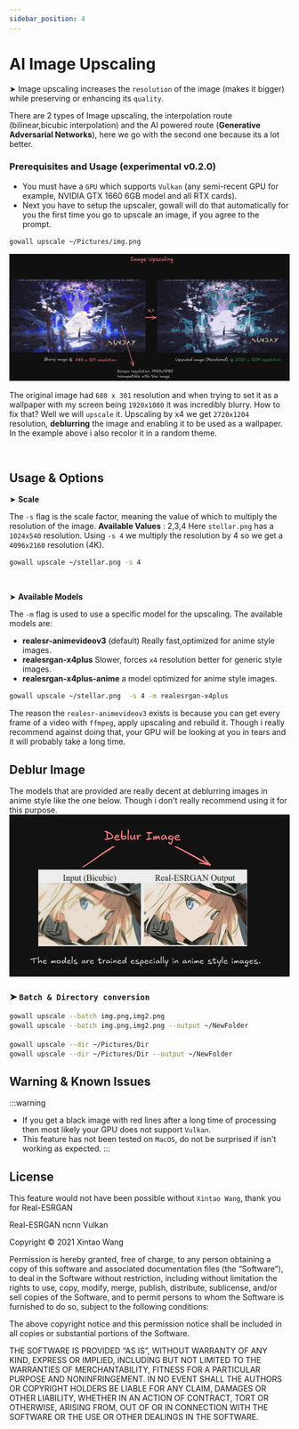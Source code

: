 ```yaml
---
sidebar_position: 4
---
```


# AI Image Upscaling 


➤ Image upscaling increases the `resolution` of the image (makes it bigger) while preserving or enhancing its `quality`. 

There are 2 types of Image upscaling, the interpolation route (bilinear,bicubic interpolation) and the AI powered route (**Generative Adversarial Networks**), here we go with the second one because its a lot better.

### Prerequisites and Usage (experimental v0.2.0)

- You must have a `GPU` which supports `Vulkan` (any semi-recent GPU for example, NVIDIA GTX 1660 6GB model and all RTX cards).
- Next you have to setup the upscaler, gowall will do that automatically for you the first time you go to upscale an image, if you agree to the prompt.

```bash
gowall upscale ~/Pictures/img.png
```

![image upscaling example](../static/img/upscaling.png)

The original image had `680 x 301` resolution and when trying to set it as a wallpaper with my screen being `1920x1080` it was incredibly blurry.
How to fix that? Well we will `upscale` it. Upscaling by x4 we get `2720x1204` resolution, **deblurring** the image and enabling it to be used as a wallpaper. In the example above i also recolor it in a random theme.

<br />


## Usage & Options

➤ **Scale**

The `-s` flag is the scale factor, meaning the value of which to multiply the resolution of the image. **Available Values** : 2,3,4
Here `stellar.png` has a `1024x540` resolution. Using `-s 4` we multiply the resolution by 4 so we get a `4096x2160` resolution (4K).


```bash
gowall upscale ~/stellar.png -s 4 
```
<br />

➤ **Available Models**

The `-m` flag is used to use a specific model for the upscaling. The available models are: 

- **realesr-animevideov3** (default) Really fast,optimized for anime style images.
- **realesrgan-x4plus** Slower, forces `x4` resolution better for generic style images.
- **realesrgan-x4plus-anime** a model optimized for anime style images.

```bash
gowall upscale ~/stellar.png  -s 4 -m realesrgan-x4plus
```
The reason the `realesr-animevideov3` exists is because you can get every frame of a video with `ffmpeg`, apply upscaling and rebuild it.
Though i really recommend against doing that, your GPU will be looking at you in tears and it will probably take a long time.


## Deblur Image

The models that are provided are really decent at deblurring images in anime style like the one below.
Though i don't really recommend using it for this purpose.
![deblur example](../static/img/upsc2.png)

### ➤ `Batch & Directory conversion`

```bash
gowall upscale --batch img.png,img2.png
gowall upscale --batch img.png,img2.png --output ~/NewFolder

gowall upscale --dir ~/Pictures/Dir
gowall upscale --dir ~/Pictures/Dir --output ~/NewFolder
```


## Warning & Known Issues
:::warning
- If you get a black image with red lines after a long time of processing then most likely your GPU does not support `Vulkan`.
- This feature has not been tested on `MacOS`, do not be surprised if isn't working as expected.
:::

## License

This feature would not have been possible without `Xintao Wang`, thank you for Real-ESRGAN

Real-ESRGAN ncnn Vulkan

Copyright © 2021 Xintao Wang

Permission is hereby granted, free of charge, to any person obtaining a copy of this software and associated documentation files (the “Software”), to deal in the Software without restriction, including without limitation the rights to use, copy, modify, merge, publish, distribute, sublicense, and/or sell copies of the Software, and to permit persons to whom the Software is furnished to do so, subject to the following conditions:

The above copyright notice and this permission notice shall be included in all copies or substantial portions of the Software.

THE SOFTWARE IS PROVIDED “AS IS”, WITHOUT WARRANTY OF ANY KIND, EXPRESS OR IMPLIED, INCLUDING BUT NOT LIMITED TO THE WARRANTIES OF MERCHANTABILITY, FITNESS FOR A PARTICULAR PURPOSE AND NONINFRINGEMENT. IN NO EVENT SHALL THE AUTHORS OR COPYRIGHT HOLDERS BE LIABLE FOR ANY CLAIM, DAMAGES OR OTHER LIABILITY, WHETHER IN AN ACTION OF CONTRACT, TORT OR OTHERWISE, ARISING FROM, OUT OF OR IN CONNECTION WITH THE SOFTWARE OR THE USE OR OTHER DEALINGS IN THE SOFTWARE.